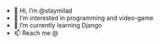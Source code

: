 - 👋 Hi, I’m @staymilad
- 👀 I’m interested in programming and video-game
- 🌱 I’m currently learning Django
- 📫 Reach me @ 

<!---
staymilad/staymilad is a ✨ special ✨ repository because its `README.md` (this file) appears on your GitHub profile.
You can click the Preview link to take a look at your changes.
--->
